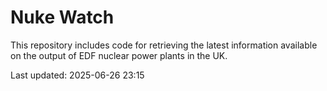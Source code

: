 # Nuke Watch

This repository includes code for retrieving the latest information available on the output of EDF nuclear power plants in the UK.

Last updated: 2025-06-26 23:15
